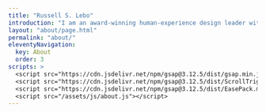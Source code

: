 ```yaml
---
title: "Russell S. Lebo"
introduction: "I am an award-winning human-experience design leader with over 20 years of experience working for global businesses. I have a proven track record mentoring multidisciplinary designers (Product, UX, UI, Brand, Research) and inspiring them to deliver best-in-class B2C and B2B solutions. My expertise spans many sectors including media and entertainment, fintech, biotech, and civic tech."
layout: "about/page.html"
permalink: "about/"
eleventyNavigation:
  key: About
  order: 3
scripts: >
  <script src="https://cdn.jsdelivr.net/npm/gsap@3.12.5/dist/gsap.min.js"></script>
  <script src="https://cdn.jsdelivr.net/npm/gsap@3.12.5/dist/ScrollTrigger.min.js"></script>
  <script src="https://cdn.jsdelivr.net/npm/gsap@3.12.5/dist/EasePack.min.js"></script>
  <script src="/assets/js/about.js"></script>
---
```


<!-- @format -->
